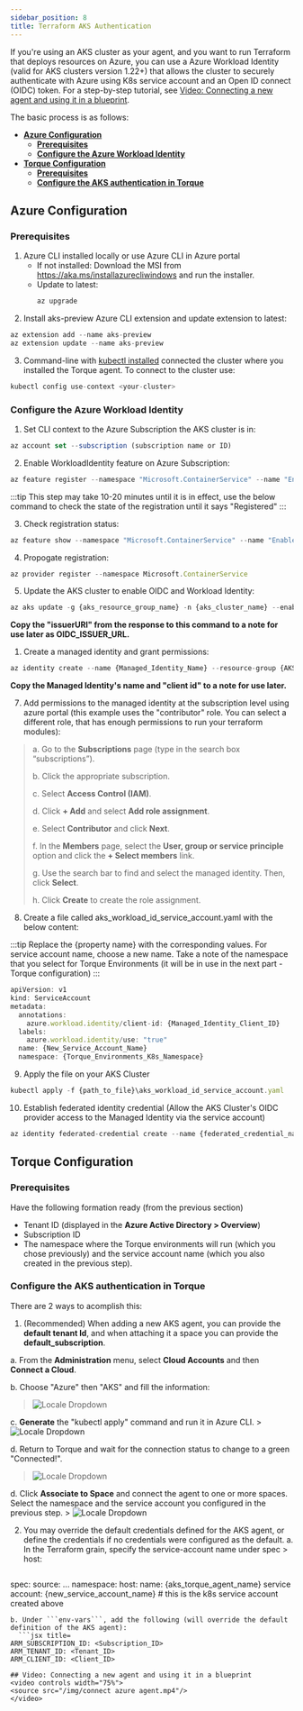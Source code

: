 ```yaml
---
sidebar_position: 8
title: Terraform AKS Authentication
---
```



If you're using an AKS cluster as your agent, and you want to run Terraform that deploys resources on Azure, you can use a Azure Workload Identity (valid for AKS clusters version 1.22+) that allows the cluster to securely authenticate with Azure using K8s service account and an Open ID connect (OIDC) token.
For a step-by-step tutorial, see [Video: Connecting a new agent and using it in a blueprint](#video-connecting-a-new-agent-and-using-it-in-a-blueprint).

The basic process is as follows:
- [__Azure Configuration__](#azure-configuration)
  - [__Prerequisites__](#prerequisites)
  - [__Configure the Azure Workload Identity__](#configure-the-azure-workload-identity)
- [__Torque Configuration__](#torque-configuration)
  - [__Prerequisites__](#prerequisites-1)
  - [__Configure the AKS authentication in Torque__](#configure-the-aks-authentication-in-torque)

## __Azure Configuration__

### __Prerequisites__
1. Azure CLI installed locally or use Azure CLI in Azure portal
    * If not installed: Download the MSI from https://aka.ms/installazurecliwindows and run the installer.
    * Update to latest:  
      ```jsx title=
      az upgrade
      ```
2. Install aks-preview Azure CLI extension and update extension to latest:
  
  ```jsx title=
  az extension add --name aks-preview
  az extension update --name aks-preview
  ```
3. Command-line with [kubectl installed](https://kubernetes.io/docs/tasks/tools/#kubectl) connected the cluster where you installed the Torque agent.
  To connect to the cluster use: 
  
  ```jsx title=
  kubectl config use-context <your-cluster>
  ```

### __Configure the Azure Workload Identity__

1.  Set CLI context to the Azure Subscription the AKS cluster is in:
  ```jsx title=
  az account set --subscription (subscription name or ID)
  ```

2.  Enable WorkloadIdentity feature on Azure Subscription:
  ```jsx title=
  az feature register --namespace "Microsoft.ContainerService" --name "EnableWorkloadIdentityPreview"
  ```

  :::tip
  This step may take 10-20 minutes until it is in effect, use the below command to check the state of the registration until it says "Registered"
  :::

3.  Check registration status:
  ```jsx title=
  az feature show --namespace "Microsoft.ContainerService" --name "EnableWorkloadIdentityPreview"
  ```

4.  Propogate registration:
  ```jsx title=
  az provider register --namespace Microsoft.ContainerService
  ```

5.  Update the AKS cluster to enable OIDC and Workload Identity:
  ```jsx title=
  az aks update -g {aks_resource_group_name} -n {aks_cluster_name} --enable-oidc-issuer --enable-workload-identity  
  ```

  __Copy the "issuerURl" from the response to this command to a note for use later as OIDC_ISSUER_URL.__

1.  Create a managed identity and grant permissions:
  ```jsx title=
  az identity create --name {Managed_Identity_Name} --resource-group {AKS_Resource_Group_Name} --location {resource_group_location} --subscription {aks_cluster_subscription_id}
  ```

  __Copy the Managed Identity's name and "client id" to a note for use later.__

7.	Add permissions to the managed identity at the subscription level using azure portal (this example uses the "contributor" role. You can select a different role, that has enough permissions to run your terraform modules):
 
 > a. Go to the __Subscriptions__ page (type in the search box “subscriptions”).
 >
 > b. Click the appropriate subscription.
 >
 > c. Select __Access Control (IAM)__.
 >
 > d. Click __+ Add__ and select __Add role assignment__.
 >
 > e. Select __Contributor__ and click __Next__.
 >
 > f. In the __Members__ page, select the __User, group or service principle__ option and click the __+ Select members__ link.
 >
 > g. Use the search bar to find and select the managed identity. Then, click __Select__.
 >
 > h. Click __Create__ to create the role assignment.

8. Create a file called aks_workload_id_service_account.yaml with the below content:

  :::tip
  Replace the {property name} with the corresponding values. For service account name, choose a new name. Take a note of the namespace that you select for Torque Environments (it will be in use in the next part - Torque configuration)
  :::
 
  ```jsx title=
  apiVersion: v1
  kind: ServiceAccount
  metadata:
    annotations:
      azure.workload.identity/client-id: {Managed_Identity_Client_ID}
    labels:
      azure.workload.identity/use: "true"
    name: {New_Service_Account_Name}
    namespace: {Torque_Environments_K8s_Namespace} 
  ```

9. Apply the file on your AKS Cluster

  ```jsx title=
  kubectl apply -f {path_to_file}\aks_workload_id_service_account.yaml  
  ```

10. Establish federated identity credential (Allow the AKS Cluster's OIDC provider access to the Managed Identity via the service account)

  ```jsx title=
  az identity federated-credential create --name {federated_credential_name} --identity-name {managed_identity_name} --resource-group {managed_identity_resource_group} --issuer {AKS_cluster_OIDC_issuer_URL} --subject system:serviceaccount:{Torque_Environments_K8s_namespace}:{service_account_name}
  ```

## __Torque Configuration__

### __Prerequisites__

Have the following formation ready (from the previous section)

* Tenant ID (displayed in the __Azure Active Directory > Overview__)
* Subscription ID
* The namespace where the Torque environments will run (which you chose previously) and the service account name (which you also created in the previous step).

### __Configure the AKS authentication in Torque__ 

There are 2 ways to acomplish this:

1. (Recommended) When adding a new AKS agent, you can provide the **default tenant Id**, and when attaching it a space you can provide the **default_subscription**.

  a. From the **Administration** menu, select **Cloud Accounts** and then **Connect a Cloud**.
  
  b. Choose "Azure" then "AKS" and fill the information:
   > ![Locale Dropdown](/img/AKS-doc-2.png)

  c. __Generate__ the "kubectl apply" command and run it in Azure CLI.
    > ![Locale Dropdown](/img/AKS-doc-2-a.png)

  d. Return to Torque and wait for the connection status to change to a green "Connected!".
   > ![Locale Dropdown](/img/AKS-doc-3.png)

  d. Click **Associate to Space** and connect the agent to one or more spaces. Select the namespace and the service account you configured in the previous step.
     > ![Locale Dropdown](/img/AKS-doc-4.png)


2. You may override the default credentials defined for the AKS agent, or define the credentials if no credentials were configured as the default.
  a. In the Terraform grain, specify the service-account name under spec > host:
    ```jsx title=
  spec:
    source:
      ...
    namespace:
    host:
      name: {aks_torque_agent_name}
      service account: {new_service_account_name} # this is the k8s service account created above    
  ```
  b. Under ```env-vars```, add the following (will override the default definition of the AKS agent):
    ```jsx title=
  ARM_SUBSCRIPTION_ID: <Subscription_ID>
  ARM_TENANT_ID: <Tenant_ID>
  ARM_CLIENT_ID: <Client_ID>

## Video: Connecting a new agent and using it in a blueprint
<video controls width="75%">
  <source src="/img/connect azure agent.mp4"/>
</video>
